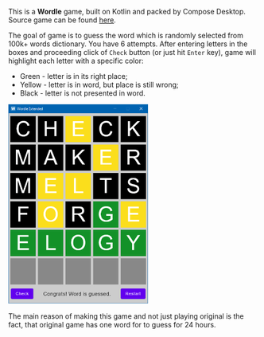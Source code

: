 This is a **Wordle** game, built on Kotlin and packed by Compose Desktop. Source game can be found [here](https://www.powerlanguage.co.uk/wordle/).

The goal of game is to guess the word which is randomly selected from 100k+ words dictionary. You have 6 attempts. After entering letters in the boxes and proceeding click of `Check` button (or just hit `Enter` key), game will highlight each letter with a specific color:
- Green - letter is in its right place;
- Yellow - letter is in word, but place is still wrong;
- Black - letter is not presented in word.

<img src="./screenshots/pic_1.png" height="400" />

The main reason of making this game and not just playing original is the fact, that original game has one word for to guess for 24 hours.
